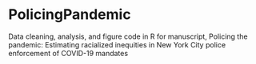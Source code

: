 # PolicingPandemic
Data cleaning, analysis, and figure code in R for manuscript, Policing the pandemic: Estimating racialized inequities in New York City police enforcement of COVID-19 mandates
